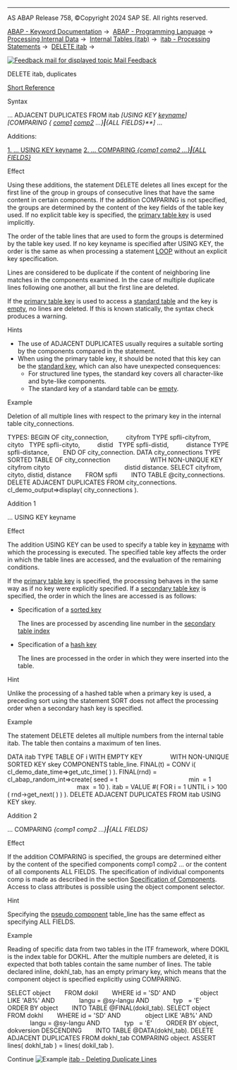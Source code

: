   

* * *

AS ABAP Release 758, ©Copyright 2024 SAP SE. All rights reserved.

[ABAP - Keyword Documentation](javascript:call_link\('abenabap.htm'\)) →  [ABAP - Programming Language](javascript:call_link\('abenabap_reference.htm'\)) →  [Processing Internal Data](javascript:call_link\('abenabap_data_working.htm'\)) →  [Internal Tables (itab)](javascript:call_link\('abenitab.htm'\)) →  [itab - Processing Statements](javascript:call_link\('abentable_processing_statements.htm'\)) →  [DELETE itab](javascript:call_link\('abapdelete_itab.htm'\)) → 

 [![](Mail.gif?object=Mail.gif "Feedback mail for displayed topic") Mail Feedback](mailto:f1_help@sap.com?subject=Feedback%20on%20ABAP%20Documentation&body=Document:%20DELETE%20itab%2C%20duplicates%2C%20ABAPDELETE_DUPLICATES%2C%20758%0D%0A%0D%0AError:%0D%0A%0D%0A%0D%0A%0D%0ASuggestion%20for%20improvement:)

DELETE itab, duplicates

[Short Reference](javascript:call_link\('abapdelete_itab_shortref.htm'\))

Syntax

... ADJACENT DUPLICATES FROM itab *\[*USING KEY [keyname](javascript:call_link\('abenkeyname.htm'\))*\]*
             *\[*COMPARING *{* [comp1](javascript:call_link\('abenitab_components.htm'\)) [comp2](javascript:call_link\('abenitab_components.htm'\)) ...*}**|**{*ALL FIELDS*}**\]* ...

Additions:

[1\. ... USING KEY keyname](#!ABAP_ADDITION_1@1@)
[2\. ... COMPARING *{*comp1 comp2 ...*}**|**{*ALL FIELDS*}*](#!ABAP_ADDITION_2@2@)

Effect

Using these additions, the statement DELETE deletes all lines except for the first line of the group in groups of consecutive lines that have the same content in certain components. If the addition COMPARING is not specified, the groups are determined by the content of the key fields of the table key used. If no explicit table key is specified, the [primary table key](javascript:call_link\('abenprimary_table_key_glosry.htm'\) "Glossary Entry") is used implicitly.

The order of the table lines that are used to form the groups is determined by the table key used. If no key keyname is specified after USING KEY, the order is the same as when processing a statement [LOOP](javascript:call_link\('abaploop_at_itab.htm'\)) without an explicit key specification.

Lines are considered to be duplicate if the content of neighboring line matches in the components examined. In the case of multiple duplicate lines following one another, all but the first line are deleted.

If the [primary table key](javascript:call_link\('abenprimary_key_glosry.htm'\) "Glossary Entry") is used to access a [standard table](javascript:call_link\('abenstandard_table_glosry.htm'\) "Glossary Entry") and the key is [empty](javascript:call_link\('abenitab_empty_key.htm'\)), no lines are deleted. If this is known statically, the syntax check produces a warning.

Hints

-   The use of ADJACENT DUPLICATES usually requires a suitable sorting by the components compared in the statement.
-   When using the primary table key, it should be noted that this key can be the [standard key](javascript:call_link\('abenstandard_key_glosry.htm'\) "Glossary Entry"), which can also have unexpected consequences:
    -   For structured line types, the standard key covers all character-like and byte-like components.
    -   The standard key of a standard table can be [empty](javascript:call_link\('abenitab_empty_key.htm'\)).

Example

Deletion of all multiple lines with respect to the primary key in the internal table city\_connections.

TYPES: BEGIN OF city\_connection,
         cityfrom TYPE spfli-cityfrom,
         cityto   TYPE spfli-cityto,
         distid   TYPE spfli-distid,
         distance TYPE spfli-distance,
       END OF city\_connection.
DATA city\_connections TYPE SORTED TABLE OF city\_connection
                      WITH NON-UNIQUE KEY cityfrom cityto
                                          distid distance.
SELECT cityfrom, cityto, distid, distance
       FROM spfli
       INTO TABLE @city\_connections.
DELETE ADJACENT DUPLICATES FROM city\_connections.
cl\_demo\_output=>display( city\_connections ).

Addition 1   

... USING KEY keyname

Effect

The addition USING KEY can be used to specify a table key in [keyname](javascript:call_link\('abenkeyname.htm'\)) with which the processing is executed. The specified table key affects the order in which the table lines are accessed, and the evaluation of the remaining conditions.

If the [primary table key](javascript:call_link\('abenprimary_table_key_glosry.htm'\) "Glossary Entry") is specified, the processing behaves in the same way as if no key were explicitly specified. If a [secondary table key](javascript:call_link\('abensecondary_table_key_glosry.htm'\) "Glossary Entry") is specified, the order in which the lines are accessed is as follows:

-   Specification of a [sorted key](javascript:call_link\('abensorted_key_glosry.htm'\) "Glossary Entry")
    
    The lines are processed by ascending line number in the [secondary table index](javascript:call_link\('abensecondary_table_index_glosry.htm'\) "Glossary Entry")
    
-   Specification of a [hash key](javascript:call_link\('abenhash_key_glosry.htm'\) "Glossary Entry")
    
    The lines are processed in the order in which they were inserted into the table.
    

Hint

Unlike the processing of a hashed table when a primary key is used, a preceding sort using the statement SORT does not affect the processing order when a secondary hash key is specified.

Example

The statement DELETE deletes all multiple numbers from the internal table itab. The table then contains a maximum of ten lines.

DATA itab TYPE TABLE OF i WITH EMPTY KEY
               WITH NON-UNIQUE SORTED KEY skey COMPONENTS table\_line.
FINAL(t) = CONV i( cl\_demo\_date\_time=>get\_utc\_time( ) ).
FINAL(rnd) = cl\_abap\_random\_int=>create( seed = t
                                        min  = 1
                                        max  = 10 ).
itab = VALUE #( FOR i = 1 UNTIL i > 100 ( rnd->get\_next( ) ) ).
DELETE ADJACENT DUPLICATES FROM itab USING KEY skey.

Addition 2   

... COMPARING *{*comp1 comp2 ...*}**|**{*ALL FIELDS*}*

Effect

If the addition COMPARING is specified, the groups are determined either by the content of the specified components comp1 comp2 ... or the content of all components ALL FIELDS. The specification of individual components comp is made as described in the section [Specification of Components](javascript:call_link\('abenitab_components.htm'\)). Access to class attributes is possible using the object component selector.

Hint

Specifying the [pseudo component](javascript:call_link\('abenpseudo_component_glosry.htm'\) "Glossary Entry") table\_line has the same effect as specifying ALL FIELDS.

Example

Reading of specific data from two tables in the ITF framework, where DOKIL is the index table for DOKHL. After the multiple numbers are deleted, it is expected that both tables contain the same number of lines. The table declared inline, dokhl\_tab, has an empty primary key, which means that the component object is specified explicitly using COMPARING.

SELECT object
       FROM dokil
       WHERE id = 'SD' AND
             object LIKE 'AB%' AND
             langu = @sy-langu AND
             typ   = 'E'
       ORDER BY object
       INTO TABLE @FINAL(dokil\_tab).
SELECT object
       FROM dokhl
       WHERE id = 'SD' AND
             object LIKE 'AB%' AND
             langu = @sy-langu AND
             typ   = 'E'
       ORDER BY object, dokversion DESCENDING
       INTO TABLE @DATA(dokhl\_tab).
DELETE ADJACENT DUPLICATES FROM dokhl\_tab COMPARING object.
ASSERT lines( dokhl\_tab ) = lines( dokil\_tab ).

Continue
![Example](exa.gif "Example") [itab - Deleting Duplicate Lines](javascript:call_link\('abendelete_dup_lines_abexa.htm'\))